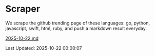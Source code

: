 # Scraper

We scrape the github trending page of these languages: go, python, javascript, swift, html, ruby, and push a markdown result everyday.

[2025-10-22.md](https://github.com/henson/Scraper/blob/master/2025-10-22.md)

Last Updated: 2025-10-22 00:00:07